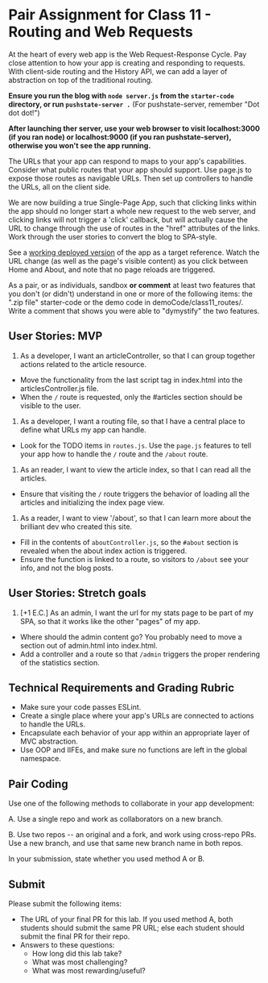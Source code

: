 # Pair Assignment for Class 11 - Routing and Web Requests

At the heart of every web app is the Web Request-Response Cycle. Pay close attention to how your app is creating and responding to requests. With client-side routing and the History API, we can add a layer of abstraction on top of the traditional routing.

**Ensure you run the blog with `node server.js` from the `starter-code` directory, or run `pushstate-server .`** (For pushstate-server, remember "Dot dot dot!")

**After launching ther server, use your web browser to visit localhost:3000 (if you ran node) or localhost:9000 (if you ran pushstate-server), otherwise you won't see the app running.**

The URLs that your app can respond to maps to your app's capabilities. Consider what public routes that your app should support. Use page.js to expose those routes as navigable URLs. Then set up controllers to handle the URLs, all on the client side.

We are now building a true Single-Page App, such that clicking links within the app should no longer start a whole new request to the web server, and clicking links will not trigger a 'click' callback, but will actually cause the URL to change through the use of routes in the "href" attributes of the links. Work through the user stories to convert the blog to SPA-style.

See a [working deployed version](https://cf-mvc-blog--class11.aerobatic.io/) of the app as a target reference.  Watch the URL change (as well as the page's visible content) as you click between Home and About, and note that no page reloads are triggered.

As a pair, or as individuals, sandbox **or comment** at least two features that you don't (or didn't) understand in one or more of the following items: the ".zip file" starter-code or the demo code in demoCode/class11_routes/. Write a comment that shows you were able to "dymystify" the two features.

## User Stories: MVP
 1. As a developer, I want an articleController, so that I can group together actions related to the article resource.
  - Move the functionality from the last script tag in index.html into the articlesController.js file.
  - When the `/` route is requested, only the #articles section should be visible to the user.
 1. As a developer, I want a routing file, so that I have a central place to define what URLs my app can handle.
  - Look for the TODO items in `routes.js`. Use the `page.js` features to tell your app how to handle the `/` route and the `/about` route.
 1. As an reader, I want to view the article index, so that I can read all the articles.
  - Ensure that visiting the `/` route triggers the behavior of loading all the articles and initializing the index page view.
 1. As a reader, I want to view '/about', so that I can learn more about the brilliant dev who created this site.
  - Fill in the contents of `aboutController.js`, so the `#about` section is revealed when the about index action is triggered.
  - Ensure the function is linked to a route, so visitors to `/about` see your info, and not the blog posts.

## User Stories: Stretch goals
 1. [+1 E.C.] As an admin, I want the url for my stats page to be part of my SPA, so that it works like the other "pages" of my app.
  - Where should the admin content go? You probably need to move a section out of admin.html into index.html.
  - Add a controller and a route so that `/admin` triggers the proper rendering of the statistics section.

## Technical Requirements and Grading Rubric
 - Make sure your code passes ESLint.
 - Create a single place where your app's URLs are connected to actions to handle the URLs.
 - Encapsulate each behavior of your app within an appropriate layer of MVC abstraction.
 - Use OOP and IIFEs, and make sure no functions are left in the global namespace.

## Pair Coding
Use one of the following methods to collaborate in your app development:

A. Use a single repo and work as collaborators on a new branch.

B. Use two repos -- an original and a fork, and work using cross-repo PRs. Use a new branch, and use that same new branch name in both repos.

In your submission, state whether you used method A or B.

## Submit
Please submit the following items:

- The URL of your final PR for this lab. If you used method A, both students should submit the same PR URL; else each student should submit the final PR for their repo.
- Answers to these questions:
  - How long did this lab take?
  - What was most challenging?
  - What was most rewarding/useful?
